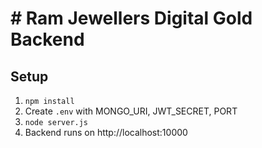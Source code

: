 # # Ram Jewellers Digital Gold Backend

## Setup

1. `npm install`
2. Create `.env` with MONGO_URI, JWT_SECRET, PORT
3. `node server.js`
4. Backend runs on http://localhost:10000
